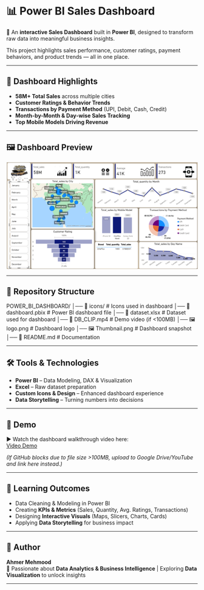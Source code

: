 # 📊 Power BI Sales Dashboard

🚀 An **interactive Sales Dashboard** built in **Power BI**, designed to transform raw data into meaningful business insights.  

This project highlights sales performance, customer ratings, payment behaviors, and product trends — all in one place.  

---

## 📌 Dashboard Highlights
- **58M+ Total Sales** across multiple cities  
- **Customer Ratings & Behavior Trends**  
- **Transactions by Payment Method** (UPI, Debit, Cash, Credit)  
- **Month-by-Month & Day-wise Sales Tracking**  
- **Top Mobile Models Driving Revenue**  

---

## 🖼️ Dashboard Preview
![Dashboard Preview](Thumbnail.png)

---

## 📂 Repository Structure
POWER_BI_DASHBOARD/
│── 📁 icons/ # Icons used in dashboard
│── 📄 dashboard.pbix # Power BI dashboard file
│── 📄 dataset.xlsx # Dataset used for dashboard
│── 🎥 DB_CLIP.mp4 # Demo video (if <100MB)
│── 🖼️ logo.png # Dashboard logo
│── 🖼️ Thumbnail.png # Dashboard snapshot
│── 📄 README.md # Documentation


---

## 🛠️ Tools & Technologies
- **Power BI** – Data Modeling, DAX & Visualization  
- **Excel** – Raw dataset preparation  
- **Custom Icons & Design** – Enhanced dashboard experience  
- **Data Storytelling** – Turning numbers into decisions  

---

## 🎥 Demo
▶️ Watch the dashboard walkthrough video here:  
[Video Demo](DB_CLIP.mp4)  

*(If GitHub blocks due to file size >100MB, upload to Google Drive/YouTube and link here instead.)*  

---

## 🚀 Learning Outcomes
- Data Cleaning & Modeling in Power BI  
- Creating **KPIs & Metrics** (Sales, Quantity, Avg. Ratings, Transactions)  
- Designing **Interactive Visuals** (Maps, Slicers, Charts, Cards)  
- Applying **Data Storytelling** for business impact  

---

## 👤 Author
**Ahmer Mehmood**  
📌 Passionate about **Data Analytics & Business Intelligence** | Exploring **Data Visualization** to unlock insights  

---

